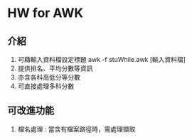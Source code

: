 # HW for AWK

## 介紹
1. 可藉輸入資料檔設定標題
	awk -f stuWhile.awk [輸入資料檔]
2. 提供排名、平均分數等資訊
3. 亦含各科高低分等分數
4. 可直接處理多科分數

## 可改進功能
1. 檔名處理 : 當含有檔案路徑時，需處理擷取
